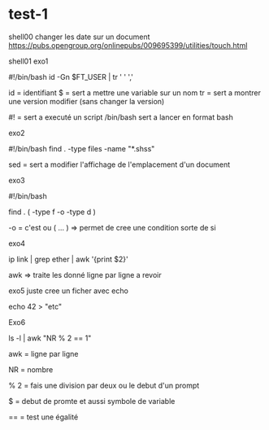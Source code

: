 # test-1
shell00
changer les date sur un document
https://pubs.opengroup.org/onlinepubs/009695399/utilities/touch.html


shell01
exo1

#!/bin/bash
id -Gn $FT_USER | tr ' ' ','


id = identifiant 
$ = sert a mettre une variable sur un nom
tr = sert a montrer une version modifier (sans changer la version)

#! = sert a executé un script
/bin/bash sert a lancer en format bash


exo2

#!/bin/bash
find . -type files -name "*.shss" 


sed = sert a modifier l'affichage de l'emplacement d'un document

exo3

#!/bin/bash

find . \( -type f -o -type d \)


-o = c'est ou 
\( ... \) => permet de cree une condition sorte de si


exo4 

ip link | grep ether | awk '{print $2}'


awk => traite les donné ligne par ligne
a revoir


exo5 
juste cree un ficher avec echo

echo 42 > "etc"


Exo6

ls -l | awk "NR % 2 == 1"

awk = ligne par ligne

NR = nombre 

% 2 = fais une division par deux ou le debut d'un prompt

$ = debut de promte et aussi symbole de variable

== = test une égalité

